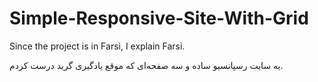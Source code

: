 # Simple-Responsive-Site-With-Grid
Since the project is in Farsi, I explain Farsi.

یه سایت رسپانسیو ساده و سه صفحه‌ای که موقع یادگیری گرید درست کردم.
